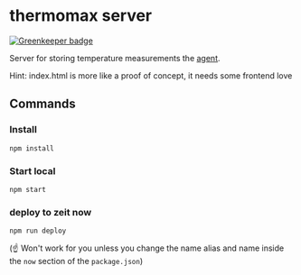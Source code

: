 # thermomax server

[![Greenkeeper badge](https://badges.greenkeeper.io/maximilian-krauss/thermomax-server.svg)](https://greenkeeper.io/)

Server for storing temperature measurements the [agent](https://github.com/maximilian-krauss/thermomax-agent).

Hint: index.html is more like a proof of concept, it needs some frontend love

## Commands

### Install

`npm install`

### Start local

`npm start`

### deploy to zeit now

`npm run deploy`

(☝️ Won't work for you unless you change the name alias and name inside the `now` section of the `package.json`)
